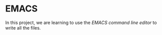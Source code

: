 # EMACS

In this project, we are learning to use the *EMACS command line editor* to write all the files.  